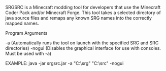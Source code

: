SRGSRC is a Minecraft modding tool for developers that use the Minecraft Coder Pack and/or Minecraft Forge. This tool takes a selected directory of java source files and remaps any known SRG names into the correctly mapped names.

Program Arguments

-a <SRG DIRECTORY> <SRC DIRECTORY> (Automatically runs the tool on launch with the specified SRG and SRC directories)
-nogui (Disables the graphical interface for use with consoles. Must be used with -a)

EXAMPLE: 
java -jar srgsrc.jar -a "C:\srg\" "C:\src\" -nogui